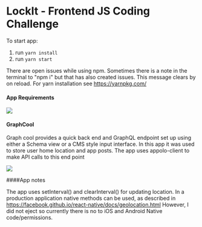 # LockIt - Frontend JS Coding Challenge

To start app:
1. run `yarn install`
2. run `yarn start`

There are open issues while using npm. 
Sometimes there is a note in the terminal to "npm i" but that has also created issues. This message clears by on reload. 
For yarn installation see https://yarnpkg.com/

#### App Requirements

![](https://meta.filipstepien.com/LockIt.png)

#### GraphCool 

Graph cool provides a quick back end and GraphQL endpoint set up using either a Schema view or a CMS style input interface. In this app it was used to store user home location and app posts. The app uses appolo-client to make API calls to this end point

![](https://meta.filipstepien.com/LockIt.Schema.png)

####App notes

The app uses setInterval() and clearInterval() for updating location. In a production application native methods can be used, as described in https://facebook.github.io/react-native/docs/geolocation.html However, I did not eject so currently there is no to iOS and Android Native code/permissions. 